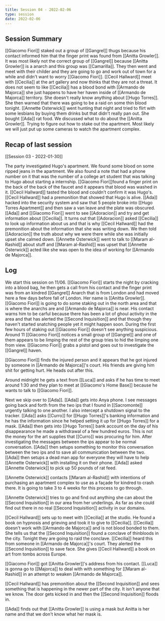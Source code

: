 ```yaml
---
title: Session 04 - 2022-02-06
type: session
date: 2022-02-06
---
```


## Session Summary
[[Giacomo Fiori]] staked out a group of [[Gangrel]] thugs because his contact informed him that the finger print was found from [[Anitta Growler]]. It was most likely not the correct group of [[Gangrel]] because [[Anitta Growler]] is a anarch and this group was [[Camarilla]]. They then went and meet with their childer and they are going to go and work out of town for a while and didn't want to worry [[Giacomo Fiori]].
[[Cecil Hallward]] meet with [[Cecilia]] at the art gallery and now thinks that they are not a threat. It does not seem to like [[Cecilia]] has a blood bond with [[Armando de Majorca]] she just happens to have her haven inside of [[Armando de Majorca]] territory. She doesn't really know anything about [[Hugo Torres]]. She then warned that there was going to be a raid on some thin blood tonight.
[[Annette Osterwick]] went hunting that night and tried to flirt with some lesbians by buying them drinks but that didn't really pan out. She bought [[Ada]] rat food.
We discussed what to do about the [[Anitta Growler]]. Trying to figure out how to stake out the apartment. Most likely we will just put up some cameras to watch the apartment complex.

## Recap of last session
[[Session 03 - 2022-01-30]]

The party investigated Hugo's apartment. We found some blood on some ripped jeans in the apartment. We also found a note that had a phone number on it that was the number of a college art student that was talking to Hugo about starting a internship. [[Giacomo Fiori]]found a finger print on the back of the back of the faucet and it appears that blood was washed in it. [[Cecil Hallward]] tasted the blood and couldn't confirm it was Hugo's. [[Cecil Hallward]] had a premonition that showed that Hugo is alive. [[Ada]] hacked into the security system and saw that 5 people broke into [[Hugo Torres Apartment]] and then saw a van leave and the plate was obscured. [[Ada]] and [[Giacomo Fiori]] went to see [[Adoracion]] and try and get information about [[Cecilia]]. It turns out that [[Adoracion]] asked [[Cecilia]] to look up information about us and that is why [[Cecil Hallward]] had the premonition about the information that she was writing down. We then told [[Adoracion]] the truth about why we were there while she was initially upset she calmed down. [[Annette Osterwick]] went to talk to [[Maram al-Rashid]] about stuff and [[Maram al-Rashid]] was upset that [[Annette Osterwick]] acted like she was open to the idea of working for [[Armando de Majorca]].

## Log
We start this session on 11/06. [[Giacomo Fiori]] starts the night by cracking into a blood bag, he then gets a call from his contact and the finger print was from an kindred [[Gangrel]] Anarch that is from London and had moved here a few days before fall of London. Her name is [[Anitta Growler]]. [[Giacomo Fiori]] is going to do some staking out in the north area and that is where the anarchs are and [[Armando de Majorca]] is near. His contact warns him to be carful because there has been a lot of ghoul activity in the area and that has alerted the [[Second Inquisition]] and that though they haven't started snatching people yet it might happen soon. During the first few hours of staking out [[Giacomo Fiori]] doesn't see anything suspicious. Around 11 [[Giacomo Fiori]] notices a small group of [[Gangrel]] and one of them appears to be limping the rest of the group tries to hid the limping one from view. [[Giacomo Fiori]] grabs a pistol and goes out to investigate the [[Gangrel]] haven.

[[Giacomo Fiori]] finds the injured person and it appears that he got injured by someone in [[Armando de Majorca]]'s court. His friends are giving him shit for getting hurt. He heads out after this.

Around midnight he gets a text from [[Luca]] and asks if he has time to meet around 1:30 and they plan to meet at [[Giacomo's Home Base]] because he wants to talk to [[Giacomo Fiori]].

Next we skip over to [[Ada]]. [[Ada]] gets into Anya phone. I see messages going back and forth from the two ips that I found in [[Sacromonte]] urgently talking to one another. I also intercept a shutdown signal to the tracker. [[Ada]] asks [[Curro]] for [[Hugo Torres]]'s banking information and he has the information since he helped setting it up for [[Hugo Torres]] for a mask. [[Ada]] then gets into [[Hugo Torres]] bank account on the day of his disappearance he made a withdrawal of a few hundred euros. This is not the money for the art supplies that [[Curro]] was procuring for him. After investigating the messages between the ips appear to be normal conversation. [[Ada]] then setups something to monitor this conversation between the two ips and to save all communication between the two. [[Ada]] then setups a dead man app for everyone they will have to help [[Annette Osterwick]] with installing it on their phone. [[Ada]] asked [[Annette Osterwick]] to pick up 50 pounds of rat feed.

[[Annette Osterwick]] contacts [[Maram al-Rashid]] with intentions of purchasing an apartment complex to use as a façade for kindred to crash there. It is going to take 3 to 4 weeks for this process to go through.

[[Annette Osterwick]] tries to go and find out anything she can about the [[Second Inquisition]] in our area from her underlings. As far as she could find out there in no real [[Second Inquisition]] activity in our domains.

[[Cecil Hallward]] sets up to meet with [[Cecilia]] at the studio. He found a book on hypnosis and grieving and took it to give to [[Cecilia]]. [[Cecilia]] doesn't work with [[Armando de Majorca]] and is not blood bonded to them. She tells us that the [[Second Inquisition]] found a conclave of thinbloods in the city. Tonight they are going to raid the conclave. [[Cecilia]] heard this from someone in [[Armando de Majorca]]'s court. They alerted the [[Second Inquisition]] to save face. She gives [[Cecil Hallward]] a book on art from tombs across Europe.

[[Giacomo Fiori]] got [[Anitta Growler]]'s address from his contact. [[Luca]] is gonna go to [[Majorca]] to deal with with something for [[Maram al-Rashid]] in an attempt to weaken [[Armando de Majorca]].

[[Cecil Hallward]] has premonition about the [[Second Inquisition]] and sees something that is happening in the newer part of the city. It isn't anyone that we know. The door gets kicked in and then the [[Second Inquisition]] floods in.

[[Ada]] finds out that [[Anitta Growler]] is using a mask but Anitta is her name and that we don't know what her mask is.